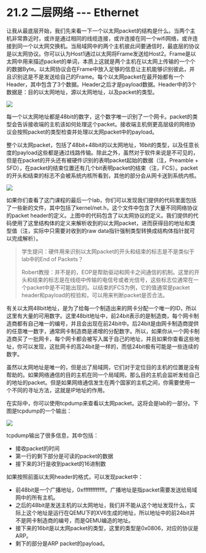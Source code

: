 # 21.2 二层网络 --- Ethernet

让我从最底层开始，我们先来看一下一个以太网packet的结构是什么。当两个主机非常靠近时，或许是通过相同的线缆连接，或许连接在同一个wifi网络，或许连接到同一个以太网交换机。当局域网中的两个主机彼此间要通信时，最底层的协议是以太网协议。你可以认为Host1通过以太网将Frame发送给Host2。Frame是以太网中用来描述packet的单词，本质上这就是两个主机在以太网上传输的一个个的数据Byte。以太网协议会在Frame中放入足够的信息让主机能够识别彼此，并且识别这是不是发送给自己的Frame。每个以太网packet在最开始都有一个Header，其中包含了3个数据。Header之后才是payload数据。Header中的3个数据是：目的以太网地址，源以太网地址，以及packet的类型。

![](<../.gitbook/assets/image (871).png>)

每一个以太网地址都是48bit的数字，这个数字唯一识别了一个网卡。packet的类型会告诉接收端的主机该如何处理这个packet。接收端主机侧更高层级的网络协议会按照packet的类型检查并处理以太网packet中的payload。

整个以太网packet，包括了48bit+48bit的以太网地址，16bit的类型，以及任意长度的payload这些都是通过线路传输。除此之外，虽然对于软件来说是不可见的，但是在packet的开头还有被硬件识别的表明packet起始的数据（注，Preamble + SFD），在packet的结束位置还有几个bit表明packet的结束（注，FCS）。packet的开头和结束的标志不会被系统内核所看到，其他的部分会从网卡送到系统内核。

![](<../.gitbook/assets/image (745).png>)

如果你们查看了这门课程的最后一个lab，你们可以发现我们提供的代码里面包括了一些新的文件，其中包括了kernel/net.h，这个文件中包含了大量不同网络协议的packet header的定义。上图中的代码包含了以太网协议的定义。我们提供的代码使用了这里结构体的定义来解析收到的以太网packet，进而获得目的地址和类型值（注，实际中只需要对收到的raw data指针强制类型转换成结构体指针就可以完成解析）。

> 学生提问：硬件用来识别以太网packet的开头和结束的标志是不是类似于lab中的End of Packets？
>
> Robert教授：并不是的，EOP是帮助驱动和网卡之间通信的机制。这里的开头和结束的标志是在线缆中传输的电信号或者光信号，这些标志位通常在一个packet中是不可能出现的。以结束的FCS为例，它的值通常是packet header和payload的校验和，可以用来判断packet是否合法。

有关以太网48bit地址，是为了给每一个制造出来的网卡分配一个唯一的ID，所以这里有大量的可用数字。这里48bit地址中，前24bit表示的是制造商，每个网卡制造商都有自己唯一的编号，并且会出现在前24bit中。后24bit是由网卡制造商提供的任意唯一数字，通常网卡制造商是递增的分配数字。所以，如果你从一个网卡制造商买了一批网卡，每个网卡都会被写入属于自己的地址，并且如果你查看这些地址，你可以发现，这批网卡的高24bit是一样的，而低24bit极有可能是一些连续的数字。

虽然以太网地址是唯一的，但是出了局域网，它们对于定位目的主机的位置是没有帮助的。如果网络通信的目的主机在同一个局域网，那么目的主机会监听发给自己的地址的packet。但是如果网络通信发生在两个国家的主机之间，你需要使用一个不同的寻址方法，这就是IP地址的作用。

在实际中，你可以使用tcpdump来查看以太网packet。这将会是lab的一部分。下图是tcpdump的一个输出：

![](<../.gitbook/assets/image (814).png>)

tcpdump输出了很多信息，其中包括：

* 接收packet的时间
* 第一行的剩下部分是可读的packet的数据
* 接下来的3行是收到packet的16进制数

如果按照前面以太网header的格式，可以发现packet中：

* 前48bit是一个广播地址，0xffffffffffff。广播地址是指packet需要发送给局域网中的所有主机。
* 之后的48bit是发送主机的以太网地址，我们并不能从这个地址发现什么，实际上这个地址是运行在QEMU下的XV6生成的地址，所以地址中的前24bit并不是网卡制造商的编号，而是QEMU编造的地址。
* 接下来的16bit是以太网packet的类型，这里的类型是0x0806，对应的协议是ARP。
* 剩下的部分是ARP packet的payload。
